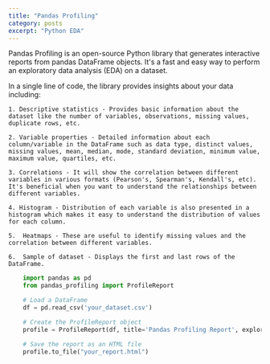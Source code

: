 ```yaml
---
title: "Pandas Profiling"
category: posts
excerpt: "Python EDA"
---
```


Pandas Profiling is an open-source Python library that generates interactive reports from pandas DataFrame objects. It's a fast and easy way to perform an exploratory data analysis (EDA) on a dataset.

In a single line of code, the library provides insights about your data including:
    
    1. Descriptive statistics - Provides basic information about the dataset like the number of variables, observations, missing values, duplicate rows, etc.
    
    2. Variable properties - Detailed information about each column/variable in the DataFrame such as data type, distinct values, missing values, mean, median, mode, standard deviation, minimum value, maximum value, quartiles, etc.
    
    3. Correlations - It will show the correlation between different variables in various formats (Pearson's, Spearman's, Kendall's, etc). It's beneficial when you want to understand the relationships between different variables.
    
    4. Histogram - Distribution of each variable is also presented in a histogram which makes it easy to understand the distribution of values for each column.
    
    5.  Heatmaps - These are useful to identify missing values and the correlation between different variables.
    
    6.  Sample of dataset - Displays the first and last rows of the DataFrame.

 
```python
    import pandas as pd
    from pandas_profiling import ProfileReport

    # Load a DataFrame
    df = pd.read_csv('your_dataset.csv')

    # Create the ProfileReport object
    profile = ProfileReport(df, title='Pandas Profiling Report', explorative=True)

    # Save the report as an HTML file
    profile.to_file("your_report.html")
 ```


